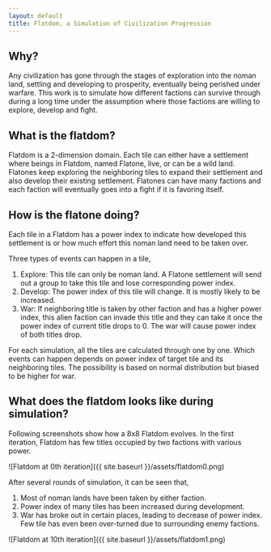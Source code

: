 ```yaml
---
layout: default
title: Flatdom, a Simulation of Civilization Progression
---
```


## Why?

Any civilization has gone through the stages of exploration into the noman land, settling and developing to prosperity, eventually being perished under warfare. This work is to simulate how different factions can survive through during a long time under the assumption where those factions are willing to explore, develop and fight.

## What is the flatdom?

Flatdom is a 2-dimension domain. Each tile can either have a settlement where beings in Flatdom, named Flatone, live, or can be a wild land. Flatones keep exploring the neighboring tiles to expand their settlement and also develop their existing settlement. Flatones can have many factions and each faction will eventually goes into a fight if it is favoring itself.

## How is the flatone doing?

Each tile in a Flatdom has a power index to indicate how developed this settlement is or how much effort this noman land need to be taken over.

Three types of events can happen in a tile,

1. Explore: This tile can only be noman land. A Flatone settlement will send out a group to take this tile and lose corresponding power index.
2. Develop: The power index of this tile will change. It is mostly likely to be increased.
3. War: If neighboring title is taken by other faction and has a higher power index, this alien faction can invade this title and they can take it once the power index of current title drops to 0. The war will cause power index of both titles drop.

For each simulation, all the tiles are calculated through one by one. Which events can happen depends on power index of target tile and its neighboring tiles. The possibility is based on normal distribution but biased to be higher for war.
       
## What does the flatdom looks like during simulation?

Following screenshots show how a 8x8 Flatdom evolves. In the first iteration, Flatdom has few titles occupied by two factions with various power. 

![Flatdom at 0th iteration]({{ site.baseurl }}/assets/flatdom0.png)

After several rounds of simulation, it can be seen that,

1. Most of noman lands have been taken by either faction.
2. Power index of many tiles has been increased during development.
3. War has broke out in certain places, leading to decrease of power index. Few tile has even been over-turned due to surrounding enemy factions.

![Flatdom at 10th iteration]({{ site.baseurl }}/assets/flatdom1.png)
